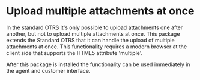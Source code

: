 # Upload multiple attachments at once

In the standard OTRS it's only possible to upload attachments one after another, but not to upload multiple attachments at once. This package extends the Standard OTRS that it can handle the upload of multiple attachments at once. This functionality requires a modern browser at the client side that supports the HTML5 attribute 'multiple'.

After this package is installed the functionality can be used immediately in the agent and customer interface.